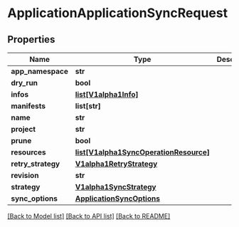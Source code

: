 # ApplicationApplicationSyncRequest

## Properties
Name | Type | Description | Notes
------------ | ------------- | ------------- | -------------
**app_namespace** | **str** |  | [optional] 
**dry_run** | **bool** |  | [optional] 
**infos** | [**list[V1alpha1Info]**](V1alpha1Info.md) |  | [optional] 
**manifests** | **list[str]** |  | [optional] 
**name** | **str** |  | [optional] 
**project** | **str** |  | [optional] 
**prune** | **bool** |  | [optional] 
**resources** | [**list[V1alpha1SyncOperationResource]**](V1alpha1SyncOperationResource.md) |  | [optional] 
**retry_strategy** | [**V1alpha1RetryStrategy**](V1alpha1RetryStrategy.md) |  | [optional] 
**revision** | **str** |  | [optional] 
**strategy** | [**V1alpha1SyncStrategy**](V1alpha1SyncStrategy.md) |  | [optional] 
**sync_options** | [**ApplicationSyncOptions**](ApplicationSyncOptions.md) |  | [optional] 

[[Back to Model list]](../README.md#documentation-for-models) [[Back to API list]](../README.md#documentation-for-api-endpoints) [[Back to README]](../README.md)

